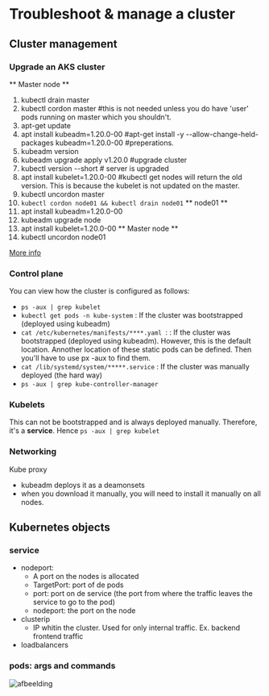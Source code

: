 # Troubleshoot & manage a cluster

## Cluster management

### Upgrade an AKS cluster

** Master node **
1. kubectl drain master
2. kubectl cordon master #this is not needed unless you do have 'user' pods running on master which you shouldn't.
3. apt-get update
4. apt install kubeadm=1.20.0-00 #apt-get install -y --allow-change-held-packages kubeadm=1.20.0-00 #preperations.
5. kubeadm version
6. kubeadm upgrade apply v1.20.0 #upgrade cluster
7. kubectl version --short # server is upgraded
8. apt install kubelet=1.20.0-00 #kubectl get nodes will return the old version. This is because the kubelet is not updated on the master.
9. kubectl uncordon master
10. `kubectl cordon node01 && kubectl drain node01`
** node01 **
11. apt install kubeadm=1.20.0-00
12. kubeadm upgrade node
13. apt install kubelet=1.20.0-00
** Master node **
14. kubectl uncordon node01


[More info](https://kubernetes.io/docs/tasks/administer-cluster/kubeadm/kubeadm-upgrade/)

### Control plane
You can view how the cluster is configured as follows:
- `ps -aux | grep kubelet`
- `kubectl get pods -n kube-system` : If the cluster was bootstrapped (deployed using kubeadm)
- `cat /etc/kubernetes/manifests/****.yaml `: : If the cluster was bootstrapped (deployed using kubeadm). However, this is the default location. Annother location of these static pods can be defined. Then you'll have to use px -aux to find them.
- `cat /lib/systemd/system/*****.service` : If the cluster was manually deployed (the hard way)
- `ps -aux | grep kube-controller-manager `

 ### Kubelets
 This can not be bootstrapped and is always deployed manually. Therefore, it's a **service**. Hence `ps -aux | grep kubelet`
 
 ### Networking
 Kube proxy 
 - kubeadm deploys it as a deamonsets
 - when you download it manually, you will need to install it manually on all nodes.

## Kubernetes objects

### service
- nodeport:
  - A port on the nodes is allocated
  - TargetPort: port of de pods
  - port: port on de service (the port from where the traffic leaves the service to go to the pod)
  - nodeport: the port on the node
- clusterip
  - IP whitin the cluster. Used for only internal traffic. Ex. backend frontend traffic
- loadbalancers

### pods: args and commands
![afbeelding](https://user-images.githubusercontent.com/10938144/130236209-e118f3f1-a28c-4e3e-8885-437c040b5af9.png)

